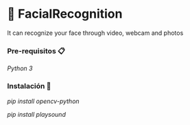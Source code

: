 # 🤖 FacialRecognition 
It can recognize your face through video, webcam and photos

### Pre-requisitos 📋

_Python 3_



### Instalación 🔧

_pip install opencv-python_

_pip install playsound_


